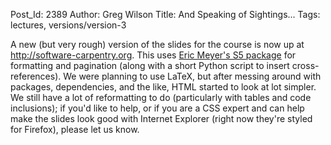 Post_Id: 2389
Author: Greg Wilson
Title: And Speaking of Sightings...
Tags: lectures, versions/version-3

<p>A new (but very rough) version of the slides for the course is now up at <a href="http://software-carpentry.org">http://software-carpentry.org</a>.  This uses <a href="http://meyerweb.com/eric/tools/s5/">Eric Meyer's S5 package</a> for formatting and pagination (along with a short Python script to insert cross-references).  We were planning to use LaTeX, but after messing around with packages, dependencies, and the like, HTML started to look at lot simpler.  We still have a lot of reformatting to do (particularly with tables and code inclusions); if you'd like to help, or if you are a CSS expert and can help make the slides look good with Internet Explorer (right now they're styled for Firefox), please let us know.</p>
